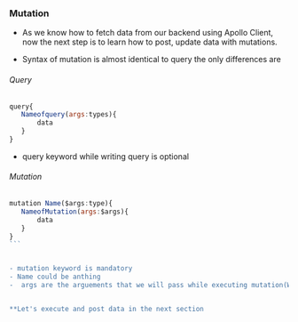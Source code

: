 
### Mutation


- As we know how to fetch data from our backend using Apollo Client, now the next step is to learn how to post, update data with mutations.

- Syntax of mutation is almost identical to query the only differences are

###### Query

```javascript
query{
   Nameofquery(args:types){
       data
   }
}
```
- query keyword while writing query is optional


###### Mutation

``````javascript
mutation Name($args:type){
   NameofMutation(args:$args){
       data
   }
}
```


- mutation keyword is mandatory
- Name could be anthing
-  args are the arguements that we will pass while executing mutation(Will see the implementation in the next section)


**Let's execute and post data in the next section


